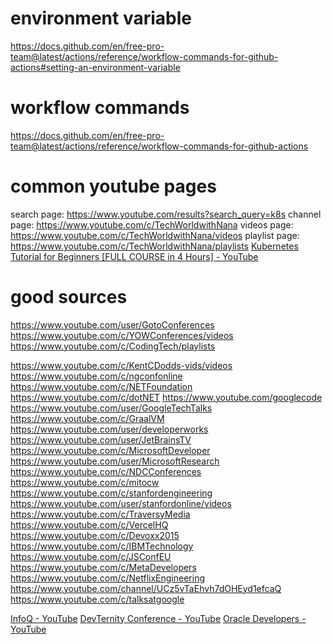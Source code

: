 # environment variable

https://docs.github.com/en/free-pro-team@latest/actions/reference/workflow-commands-for-github-actions#setting-an-environment-variable

# workflow commands

https://docs.github.com/en/free-pro-team@latest/actions/reference/workflow-commands-for-github-actions

# common youtube pages

search page: https://www.youtube.com/results?search_query=k8s
channel page: https://www.youtube.com/c/TechWorldwithNana
videos page: https://www.youtube.com/c/TechWorldwithNana/videos
playlist page: https://www.youtube.com/c/TechWorldwithNana/playlists
[Kubernetes Tutorial for Beginners [FULL COURSE in 4 Hours] - YouTube](https://www.youtube.com/watch?v=X48VuDVv0do)

# good sources

https://www.youtube.com/user/GotoConferences
https://www.youtube.com/c/YOWConferences/videos
https://www.youtube.com/c/CodingTech/playlists

https://www.youtube.com/c/KentCDodds-vids/videos
https://www.youtube.com/c/ngconfonline
https://www.youtube.com/c/NETFoundation
https://www.youtube.com/c/dotNET
https://www.youtube.com/googlecode
https://www.youtube.com/user/GoogleTechTalks
https://www.youtube.com/c/GraalVM
https://www.youtube.com/user/developerworks
https://www.youtube.com/user/JetBrainsTV
https://www.youtube.com/c/MicrosoftDeveloper
https://www.youtube.com/user/MicrosoftResearch
https://www.youtube.com/c/NDCConferences
https://www.youtube.com/c/mitocw
https://www.youtube.com/c/stanfordengineering
https://www.youtube.com/user/stanfordonline/videos
https://www.youtube.com/c/TraversyMedia
https://www.youtube.com/c/VercelHQ
https://www.youtube.com/c/Devoxx2015
https://www.youtube.com/c/IBMTechnology
https://www.youtube.com/c/JSConfEU
https://www.youtube.com/c/MetaDevelopers
https://www.youtube.com/c/NetflixEngineering
https://www.youtube.com/channel/UCz5vTaEhvh7dOHEyd1efcaQ
https://www.youtube.com/c/talksatgoogle

[InfoQ - YouTube](https://www.youtube.com/nctv/playlists)
[DevTernity Conference - YouTube](https://www.youtube.com/c/DevTernity)
[Oracle Developers - YouTube](https://www.youtube.com/c/oracledevs)
